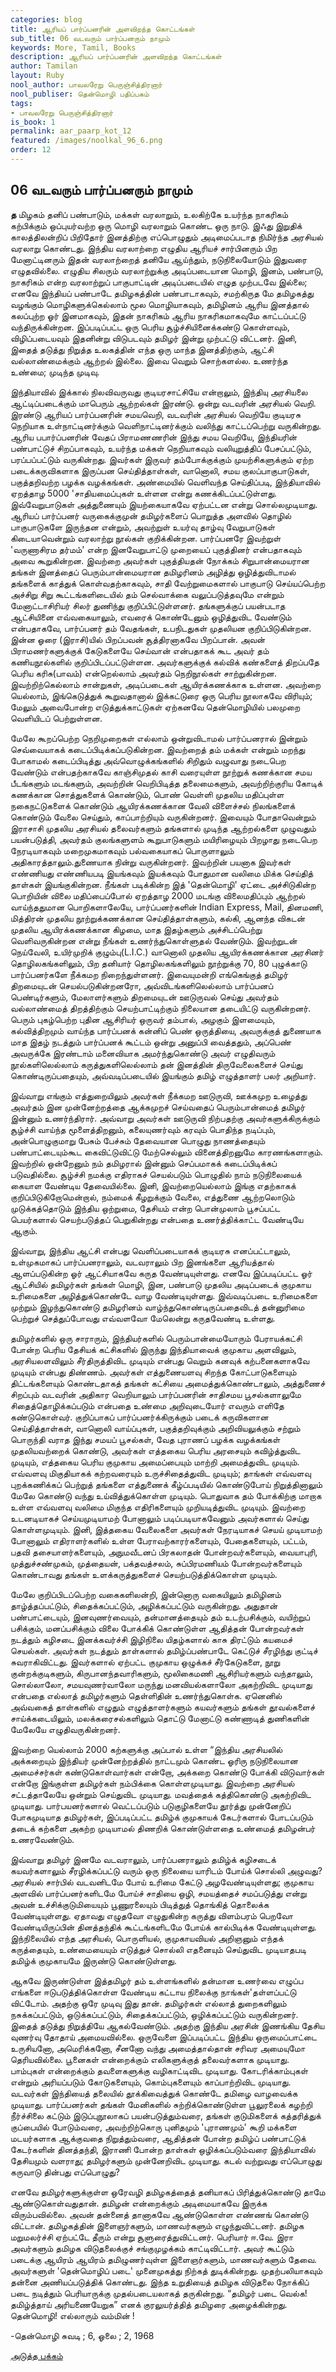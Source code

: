 ```yaml
---
categories: blog
title: ஆரியப் பார்ப்பனரின் அளவிறந்த கொட்டங்கள்
sub_title: 06 ﻿வடவரும் பார்ப்பனரும் நாமும்
keywords: More, Tamil, Books
description: ஆரியப் பார்ப்பனரின் அளவிறந்த கொட்டங்கள்
author: Tamilan
layout: Ruby
nool_author: பாவலரேறு பெருஞ்சித்திரனார்
nool_publiser: தென்மொழி பதிப்பகம்
tags: 
- பாவலரேறு பெருஞ்சித்திரனார்
is_book: 1
permalink: aar_paarp_kot_12
featured: /images/noolkal_96_6.png
order: 12
---
```



## 06 ﻿வடவரும் பார்ப்பனரும் நாமும்

**த** மிழகம் தனிப் பண்பாடும், மக்கள் வரலாறும், உலகிற்கே உயர்ந்த நாகரிகம் கற்பிக்கும் ஒப்புயர்வற்ற ஒரு மொழி வரலாறும் கொண்ட ஒரு நாடு. இஃது இறுதிக் காலத்திலன்றிப் பிறிதோர் இனத்திற்கு எப்பொழுதும் அடிமைப்படாத நிமிர்ந்த அரசியல் வரலாறு கொண்டது. இந்திய வரலாற்றை எழுதிய ஆரியச் சார்பினரும் பிற மேனாட்டினரும் இதன் வரலாற்றைத் தனியே ஆய்ந்தும், நடுநிலையோடும் இதுவரை எழுதவில்லை. எழுதிய சிலரும் வரலாற்றுக்கு அடிப்படையான மொழி, இனம், பண்பாடு, நாகரிகம் என்ற வரலாற்றுப் பாகுபாட்டின் அடிப்படையில் எழுத முற்படவே இல்லை; எனவே இந்தியப் பண்பாடே தமிழகத்தின் பண்பாடாகவும், சமற்கிருத மே தமிழகத்து வழங்கும் மொழிகளுக்கெல்லாம் மூல மொழியாகவும், தமிழினம் ஆரிய இனத்தால் கலப்புற்ற ஓர் இனமாகவும், இதன் நாகரிகம் ஆரிய நாகரிகமாகவுமே காட்டப்பட்டு வந்திருக்கின்றன. இப்படிப்பட்ட ஒரு பெரிய சூழ்ச்சியினைக்கண்டு கொள்ளவும், விழிப்படையவும் இதனின்று விடுபடவும் தமிழர் இன்று முற்பட்டு விட்டனர். இனி, இதைத் தடுத்து நிறுத்த உலகத்தின் எந்த ஒரு மாந்த இனத்திற்கும், ஆட்சி வல்லாண்மைக்கும் ஆற்றல் இல்லை. இவை வெறும் சொற்களல்ல. உணர்ந்த உண்மை; முடிந்த முடிவு.

இந்தியாவில் இக்கால் நிலவிவருவது குடியரசாட்சியே என்றாலும், இந்தியு அரசியலை ஆட்டிப்படைக்கும் மாபெரும் ஆற்றல்கள் இரண்டு. ஒன்று வடவரின் அரசியல் வெறி. இரண்டு ஆரியப் பார்ப்பனரின் சமயவெறி, வடவரின் அரசியல் வெறியே குடியரசு நெறியாக உள்நாட்டினர்க்கும் வெளிநாட்டினர்க்கும் வலிந்து காட்டப்பெற்று வருகின்றது. ஆரிய பபார்ப்பனரின் வேதப் பிராமணணரின் இந்து சமய வெறியே, இந்தியரின் பண்பாட்டுச் சிறப்பாகவும், உயர்ந்த மக்கள் நெறியாகவும் வலியுறுத்திப் பேசப்பட்டும், பரப்பப்பட்டும் வருகின்றது. இவர்கள் இருவர் தம்போக்குக்கும் முயற்சிகளுக்கும் ஏற்ற படைக்கருவிகளாக இருப்பன செய்தித்தாள்கள், வானொலி, சமய குலப்பாகுபாடுகள், பகுத்தறிவற்ற பழக்க வழக்கங்கள். அண்மையில் வெளிவந்த செய்திப்படி, இந்தியாவில் ஏறத்தாழ 5000 'சாதியமைப்புகள் உள்ளன என்று கணக்கிடப்பட்டுள்ளது. இவ்வேறுபாடுகள் அத்துணையும் இயற்கையாகவே ஏற்பட்டன என்று சொல்லமுடியாது. ஆரியப் பார்ப்பனர் வருகைக்குமுன் தமிழர்களைப் பொறுத்த அளவில் தொழில் பாகுபாடுகளே இருந்தன என்றும், அவற்றுள் உயர்வு தாழ்வு வேறுபாடுகள் கிடையாவென்றும் வரலாற்று நூல்கள் குறிக்கின்றன. பார்ப்பனரே இவற்றுள் 'வருணாசிரம தர்மம்' என்ற இனவேறுபாட்டு முறையைப் புகுத்தினர் என்பதாகவும் அவை கூறுகின்றன. இவற்றை அவர்கள் புகுத்தியதன் நோக்கம் சிறுபான்மையரான தங்கள் இனத்தைப் பெரும்பான்மையரான தமிழரினம் அழித்து ஒழித்துவிடாமல் தங்களைக் காத்துக் கொள்வதற்காகவும், சாதி வேற்றுமைகளால் பாகுபாடு செய்யப்பெற்ற அச்சிறு சிறு கூட்டங்களிடையில் தம் செல்வாக்கை வலுப்படுத்தவுமே என்றும் மேனாட்டாசிரியர் சிலர் துணிந்து குறிப்பிட்டுள்ளனர். தங்களுக்குப் பயன்படாத ஆட்சியினை எவ்வகையாலும், எவரைக் கொண்டேனும் ஒழித்துவிட வேண்டும் என்பதாகவே, பார்ப்பனர் தம் வேதங்கள், உபநிடதுகள் முதலியன குறிப்பிடுகின்றன. இன்ன ஓரை (இராசி)யில் பிறப்பவன் சூத்திரனாகவே பிறப்பான். அவன் பிராமணர்களுக்குக் கேடுகளையே செய்வான் என்பதாகக் கூட அவர் தம் கணியநூல்களில் குறிப்பிடப்பட்டுள்ளன. அவர்களுக்குக் கல்விக் கண்களைத் திறப்பதே பெரிய கரிசு(பாவம்) என்றெல்லாம் அவர்தம் நெறிநூல்கள் சாற்றுகின்றன. இவற்றிற்கெல்லாம் சான்றுகள், அடிப்படைகள் ஆயிரக்கணக்காக உள்ளன. அவற்றை யெல்லாம், இங்கெடுத்துக் கூறுவதானால் இக்கட்டுரை ஒரு பெரிய நூலாகவே விரியும்; மேலும் அவைபோன்ற எடுத்துக்காட்டுகள் ஏற்கனவே
தென்மொழியில் பலமுறை வெளியிடப் பெற்றுள்ளன.

மேலே கூறப்பெற்ற நெறிமுறைகள் எல்லாம் ஒன்றுவிடாமல் பார்ப்பனரால் இன்றும் செவ்வையாகக் கடைப்பிடிக்கப்படுகின்றன. இவற்றைத் தம் மக்கள் என்றும் மறந்து போகாமல் கடைப்பிடித்து அவ்வொழுக்கங்களில் சிறிதும் வழுவாது நடைபெற வேண்டும் என்பதற்காகவே காஞ்சிமுதல் காசி வரையுள்ள நூற்றுக் கணக்கான சமய பீடங்களும் மடங்களும், அவற்றின் வெறிபிடித்த தலைமைகளும், அவற்றிற்குரிய கோடிக் கணக்கான சொத்துகளைக் கொண்டும், பொண் வெள்ளி முதலிய மதிப்புள்ள நகைநட்டுகளைக் கொண்டும் ஆயிரக்கணக்கான வேலி விளைச்சல் நிலங்களைக் கொண்டும் வேலை செய்தும், காப்பாற்றியும் வருகின்றனர். இவையும் போதாவென்றும் இராசாசி முதலிய அரசியல் தலைவர்களும் தங்களால் முடிந்த ஆற்றல்களை முழுவதும் பயன்படுத்தி, அவர்தம் குலங்களுளம் கூறுபாடுகளும் மயிரிழையும் பிறழாது நடைபெற நேரடியாகவும் மறைமுகமாகவும் பல்வகையாகப் பொருளாலும் அதிகாரத்தாலும்.துணையாக நின்று வருகின்றனர். இவற்றின் பயனாக இவர்கள் எண்ணியது எண்ணியபடி இயங்கவும் இயக்கவும் போதுமான வலிமை மிக்க செய்தித் தாள்கள் இயங்குகின்றன. நீங்கள் படிக்கின்ற இத் 'தென்மொழி' ஏட்டை அச்சிடுகின்ற பொறியின் விலை மதிப்பைப்போல் ஏறத்தாழ 2000 மடங்கு விலைமதிப்பும் ஆற்றல் வாய்ந்ததுமான பொறிகளாலேயே, பார்ப்பனர்களின் Indian Express, Mail, தினமணி, மித்திரன் முதலிய நூற்றுக்கணக்கான செய்தித்தாள்களும், கல்கி, ஆனந்த விகடன் முதலிய ஆயிரக்கணக்கான கிழமை, மாத இதழ்களும் அச்சிடப்பெற்று வெளிவருகின்றன என்று நீங்கள் உணர்ந்துகொள்ளுதல் வேண்டும். இவற்றுடன் நெய்வேலி, உயிர்முறிக் குழும்பு(L.I.C.) வானொலி முதலிய ஆயிரக்கணக்கான அரசினர் தொழிலகங்களிலும், பிற தனியார் தொழிலகங்களிலும் நூற்றுக்கு 70, 80 புழுக்காடு பார்ப்பனர்களே நீக்கமற நிறைந்துள்ளனர். இவையுமன்றி எங்கெங்குத் தமிழர் திறமையுடன் செயல்படுகின்றனரோ, அவ்விடங்களிலெல்லாம் பார்ப்பனப் பெண்டிர்களும், மேலாளர்களும் திறமையுடன் ஊடுருவல் செய்து அவர்தம் வல்லாண்மைத் திறத்திற்கும் செயற்பாட்டிற்கும் நிலையான தடையிட்டு வருகின்றனர். பெரும் புகழ்பெற்ற புதின ஆசிரியர் ஒருவர் தம்பால், அழகும் இளமையும், கல்வித்திறமும் வாய்ந்த பார்ப்பனக் கன்னிப் பெண் ஒருத்தியை, அவருக்குத் துணையாக மாத இதழ் நடத்தும் பார்ப்பனக் கூட்டம் ஒன்று அனுப்பி வைத்ததும், அப்பெண் அவருக்கே இரண்டாம் மனைவியாக அமர்ந்துகொண்டு அவர் எழுதிவரும் நூல்களிலெல்லாம்
கருத்துகளிலெல்லாம் தன் இனத்தின் திருவேலைகளைச் செய்து கொண்டிருப்பதையும், அவ்வடிப்படையில் இயங்கும் தமிழ் எழுத்தாளர் பலர் அறியார்.

இவ்வாறு எங்கும் எத்துறையிலும் அவர்கள் நீக்கமற ஊடுருவி, ஊக்கமுற உழைத்து அவர்தம் இன முன்னேற்றத்தை ஆக்கமுறச் செய்வதைப் பெரும்பான்மைத் தமிழர் இன்னும் உணர்ந்திரார். அவ்வாறு அவர்கள் ஊடுருவி நிற்பதற்கு அவர்களுக்கிருக்கும் சூழ்ச்சி வாய்ந்த மூளைத்திறனும், கலையுணர்வும் கரவும் பொதிந்த நடிப்பும், அன்பொழுகுமாறு பேசும் பேச்சும் தேவையான பொழுது நாணத்தையும் பண்பாட்டையும்கூட கைவிட்டுவிட்டு மேற்செல்லும் வினைத்திறனுமே காரணங்களாகும். இவற்றில் ஒன்றேனும் நம் தமிழரால் இன்னும் செப்பமாகக் கடைப்பிடிக்கப் படுவதில்லை. சூழ்ச்சி நமக்கு எதிராகச் செயல்படும் பொழுதில் நாம் நடுநிலையைக் கையாள வேண்டிய தேவையில்லை. இனி, இவற்றையெல்லாம் இங்கு எதற்காகக் குறிப்பிடுகிறோமென்றால், நம்மைக் கீழறுக்கும் வேலை, எத்துணை ஆற்றலொடும் முடுக்கத்தொடும் இந்திய ஒற்றுமை, தேசியம் என்ற பொன்முலாம் பூசப்பட்ட பெயர்களால் செயற்படுத்தப் பெறுகின்றது என்பதை உணர்த்திக்காட்ட வேண்டியே ஆகும்.

இவ்வாறு, இந்திய ஆட்சி என்பது வெளிப்படையாகக் குடியரசு எனப்பட்டாலும், உள்முகமாகப் பார்ப்பனராலும், வடவராலும் பிற இனங்களை ஆரியத்தால் ஆளப்படுகின்ற ஓர் ஆட்சியாகவே கருத வேண்டியுள்ளது. எனவே இப்படிப்பட்ட ஓர் ஆட்சியில் தமிழர்கள் தங்கள் மொழி, இன, பண்பாடு முதலிய அடிப்படைக் குமுகாய உரிமைகளை அழித்துக்கொண்டே வாழ வேண்டியுள்ளது. இவ்வடிப்படை உரிமைகளை முற்றும் இழந்துகொண்டு தமிழரினம் வாழ்ந்துகொண்டிருப்பதைவிடத் தன்னுரிமை பெற்றுச் செத்துப்போவது எவ்வளவோ மேலென்று கருதவேண்டி உள்ளது.

தமிழர்களில் ஒரு சாராரும், இந்தியர்களில் பெரும்பான்மையோரும் பேராயக்கட்சி போன்ற பெரிய தேசியக் கட்சிகளில் இருந்து இந்தியாவைக் குமுகாய அளவிலும், அரசியலளவிலும் சீர்திருத்திவிட முடியும் என்பது வெறும் கனவுக் கற்பனைகளாகவே முடியும் என்பது திண்ணம். அவர்கள் எத்துணையளவு சிறந்த கோட்பாடுகளையும் திட்டங்களையும் கொண்டதாகத் தங்கள் கட்சியை அமைத்துக்கொண்டாலும், அத்துணைச் சிறப்பும் வடவரின் அதிகார வெறியாலும் பார்ப்பனரின் சாதிசமய பூசல்களாலுமே சிதைத்தொழிக்கப்படும் என்பதை உண்மை அறிவுடையோர் எவரும் எளிதே கண்டுகொள்வர். குறிப்பாகப் பார்ப்பனர்க்கிருக்கும் படைக் கருவிகளான செய்தித்தாள்கள், வானொலி வாய்ப்புகள், பகுத்தறிவுக்கும் அறிவியலுக்கும் சற்றும் பொருந்தி வராத இந்து சமயப் பூசல்கள், வேத புராணப் பழக்க வழக்கங்கள் முதலியவற்றைக் கொண்டு, அவர்கள் எத்தகைய பெரிய அரசையும் கவிழ்த்துவிட முடியும், எத்தகைய பெரிய குமுகாய அமைப்பையும் மாற்றி அமைத்துவிட முடியும். எவ்வளவு மிகுதியாகக் கற்றவரையும் உருச்சிதைத்துவிட முடியும்; தாங்கள் எவ்வளவு புறக்கணிக்கப் பெற்றுத் தங்களை எத்துணைக் கீழ்ப்படியில் கொண்டுபோய் நிறுத்தினாலும் மேலே கொண்டு வந்து உய்வித்துக்கொள்ள முடியும். பொதுவாக தம் போக்கிற்கு மாறாக உள்ள எவ்வளவு வலிமை மிகுந்த எதிரிகளையும் முறியடித்துவிட முடியும். இவற்றை உடனடியாகச் செய்யமுடியாமற் போனாலும் படிப்படியாகவேனும் அவர்களால் செய்து கொள்ளமுடியும். இனி, இத்தகைய வேலைகளை அவர்கள் நேரடியாகச் செயய் முடியாமற் போனாலும் எதிராளர்களில் உள்ள பேராவற்காரர்களையும், பேதைகளையும், பட்டம், பதவி தசையாளர்களையும், அநுமவீடனப் பிரகலாதன் போன்றவர்களையும், வையாபுரி, முத்துச்சண்முகம், முத்தையன், பக்தவத்சலம், சுப்பிரமணியம் போன்றவர்களையும் கொண்டாவது தங்கள் உளக்கருத்துகளைச் செயற்படுத்திக்கொள்ள முடியும்.

மேலே குறிப்பிடப்பெற்ற வகைகளிலன்றி, இன்னொரு வகையிலும் தமிழினம் தாழ்த்தப்பட்டும், சிதைக்கப்பட்டும், அழிக்கப்பட்டும் வருகின்றது. அதுதான் பண்பாட்டையும், இனவுணர்வையும், தன்மானத்தையும் தம் உடற்பசிக்கும், வயிற்றுப் பசிக்கும், மனப்பசிக்கும் விலை போக்கிக் கொண்டுள்ள ஆதித்தன் போன்றவர்கள் நடத்தும் கழிசடை இனக்கவர்ச்சி இழிநிலை யிதழ்களால் காசு திரட்டும் கயமைச் செயல்கள். அவர்கள் நடத்தும் தாள்களால் தமிழ்ப்பண்பாடே கெட்டுச் சீரழிந்து குட்டிச் சுவராகிவிட்டது. இவர்களால் ஏற்பட்ட குமுகாய ஒழுக்கச் சீர்கேடுகளை, நூறு குன்றக்குடிகளும், கிருபானந்தவாரிகளும், மூலிகைமணி ஆசிரியர்களும் வந்தாலும், சொல்லாலோ, சமயவுணர்வாலோ மருந்து மனவியல்களாலோ அகற்றிவிட முடியாது என்பதை எல்லாத் தமிழர்களும் தெள்ளிதின் உணர்ந்துகொள்க. ஏனெனில் அவ்வகைத் தாள்களில் எழுதும் எழுத்தாளர்களும் கயவர்களும் தங்கள் தூவல்களைச் சாய்க்கடையிலும், மலக்கரைசல்களிலும் தொட்டு மேனாட்டு கண்ணாடித் துணிகளின் மேலேயே எழுதிவருகின்றனர்.

இவற்றை யெல்லாம் 2000 கற்களுக்கு அப்பால் உள்ள “இந்திய அரசியலில் அக்கறையும் இந்தியர் முன்னேற்றத்தில் நாட்டமும் கொண்ட ஓரிரு நடுநிலையான அமைச்சர்கள் கண்டுகொள்வார்கள் என்றோ, அக்கறை கொண்டு போக்கி விடுவார்கள் என்றோ இங்குள்ள தமிழர்கள் நம்பிக்கை கொள்ளமுடியாது. இவற்றை அரசியல் சட்டத்தாலேயே ஒன்றும் செய்துவிட முடியாது. மவத்தைக் கத்திகொண்டு அகற்றிவிட முடியாது. பார்பயனர்களால் வெட்டப்படும் படுகுழிகளையே தூர்த்து முன்னேறிப் போகமுடியாத தமிழர்கள், இப்படிப்பட்ட தமிழ்க் குமுகாயக் கேடர்களால் போடப்படும் தடைக் கற்களை அகற்ற முடியாமல் திணறிக் கொண்டுள்ளதை உண்மைத் தமிழன்பர் உணரவேண்டும்.

இவ்வாறு தமிழர் இனமே வடவராலும், பார்ப்பனராலும் தமிழ்க் கழிசடைக் கயவர்களாலும் சீரழிக்கப்பட்டு வரும் ஒரு நிலையை யாரிடம் போய்க் சொல்லி அழுவது? அரசியல் சார்பில் வடவனிடமே போய் உரிமை கேட்டு அழவேண்டியுள்ளது; குமுகாய அளவில் பார்ப்பனர்களிடமே போய்ச் சாதியை ஒழி, சமயத்தைச் சமப்படுத்து என்று அவன் உச்சிக்குடுமியையும் பூணுரலையும் பிடித்துத் தொங்கித் தொலைக்க வேண்டியுள்ளது. ஏதாவது எழுதவோ எழுதுகின்ற கருத்து விளம்பரம் பெறவோ வேண்டியிருப்பின் தினத்தந்திக் கூட்டங்களிடமே போய்க் கால்பிடிக்க வேண்டியுள்ளது. இந்நிலையில் எந்த அரசியல், பொருளியல், குமுகாயவியல் அறிஞனும் எந்தக் கருத்தையும், உண்மையையும் எடுத்துச் சொல்லி எதனையும் செய்துவிட முடியாதபடி தமிழ்க் குமுகாயமே இருண்டு கொண்டுள்ளது.

ஆகவே இருண்டுள்ள இத்தமிழர் தம் உள்ளங்களில் தன்மான உணர்வை எழுப்ப எங்களை ஈடுபடுத்திக்கொள்ள வேண்டிய கட்டாய நிலைக்கு நாங்கள்'தள்ளப்பட்டு விட்டோம். அதற்கு ஒரே முடிவு இது தான். தமிழர்கள் எல்லாத் துறைகளிலும் நசுக்கப்பட்டும், ஒடுக்கப்பட்டும், சிதைக்கப்பட்டும், ஒழிக்கப்பட்டும் வருகின்றனர். இதைத் தடுத்து நிறுத்தியே ஆகல்வேண்டும். அதற்கு இந்திய அரசின் இணங்கிய தேசிய வுணர்வு தோதாய் அமையவில்லை. ஒருவேளை இப்படிப்பட்ட இந்திய ஒருமைப்பாட்டை உருசியனோ, அமெரிக்கனோ, சீனனோ வந்து அமைத்தால்தான் சரிவர அமையுமோ தெரியவில்லை. பூனைகள் என்றைக்கும் எலிகளுக்குத் தலைவர்களாக முடியாது. பாம்புகள் என்றைக்கும் தவளைகளுக்கு வழிகாட்டிவிட முடியாது. கோடரிக்காம்புகள் என்றும் அரியப்படும் கோடுகளையும், கொம்புகளையும் காப்பாற்றிவிட முடியாது. வடவர்கள் இந்தியைத் தலையில் தூக்கிவைத்துக் கொண்டே தமிழை வாழவைக்க முடியாது. பார்ப்பனர்கள் தங்கள் மேனிகளில் சுற்றிக்கொண்டுள்ள பூலுரலைக் கழற்றி நீர்ச்சிலை கட்டும் இடுப்புநூலாகப் பயன்படுத்தும்வரை, தங்கள் குடுமிகளைக் கத்தரித்துக் குப்பையில் போடும்வரை, அவற்றிற்கொரு புனிதமும் 'புராணமும்' கூறி மக்களை மடயர்களாக ஆக்குவதை நிறுத்தும்வரை, ஆதித்தன் போன்ற தமிழ்ப் பண்பாட்டுக் கேடர்களின் தினத்தந்தி, இராணி போன்ற தாள்கள் ஒழிக்கப்படும்வரை இந்தியாவில் தேசியமும் வளராது; தமிழர்களும் முன்னேறிவிட முடியாது. கடல் வற்றுவது எப்பொழுது கருவாடு தின்பது எப்பொழுது?

எனவே தமிழர்களுக்குள்ள ஒரேவழி தமிழகத்தைத் தனியாகப் பிரித்துக்கொண்டு தாமே ஆண்டுகொள்வதுதான். தமிழன் என்றைக்கும் அடிமையாகவே இருக்க விரும்பவில்லை. அவன் தன்னைத் தானாகவே ஆண்டுகொள்ள எண்ணங் கொண்டு விட்டான். தமிழகத்தின் இளைஞர்களும், மாணவர்களும் எழுந்துவிட்டனர். தமிழக மறுமலர்ச்சி ஏற்பட்டே தீரும் என்று சூளுரைத்துவிட்டனர். பெரியார் ஈ.வே. இரா அவர்களும் தமிழக விடுதலைக்குச் சங்குமுழக்கம் காட்டிவிட்டார். அவர் கூட்டும் படைக்கு ஆயிரம் ஆயிரம் தமிழுணர்வுள்ள இளைஞர்களும், மாணவர்களும் தேவை. அவர்களுள் 'தென்மொழிப் படை' முனைமுகத்து நிற்கத் துடிக்கின்றது. முதற்பலியாகவும் தன்னை அணியப்படுத்திக் கொண்டது. இந்த உறுதியைத் தமிழக விடுதலை நோக்கிப் படை நடித்தும் பெரியாருக்கு முதல்படையலாகத் தருகின்றது. “தமிழர் படை வெல்க! தமிழ்த்தாய் அரியணையேறுக” எனக் குரலுயர்த்தித் தமிழரை அழைக்கின்றது. தென்மொழி! எல்லாரும் வம்மின் !

-தென்மொழி சுவடி ; 6, ஓலை ; 2, 1968 

[அடுத்த பக்கம்](aar_paarp_kot_13)
